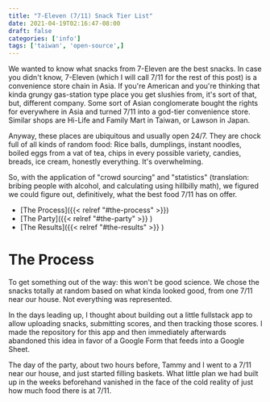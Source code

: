 ```yaml
---
title: "7-Eleven (7/11) Snack Tier List"
date: 2021-04-19T02:16:47-08:00
draft: false
categories: ['info']
tags: ['taiwan', 'open-source',]
---
```


We wanted to know what snacks from 7-Eleven are the best snacks. In case you didn't know,
7-Eleven (which I will call 7/11 for the rest of this post)
is a convenience store chain in Asia. If you're American and you're thinking that kinda
grungy gas-station type place you get slushies from, it's sort of that, but, different
company. Some sort of Asian conglomerate bought the rights for everywhere in Asia and
turned 7/11 into a god-tier convenience store. Similar shops are Hi-Life and Family Mart
in Taiwan, or Lawson in Japan.

Anyway, these places are ubiquitous and usually open 24/7. They are chock full of all kinds
of random food: Rice balls, dumplings, instant noodles, boiled eggs from a vat of tea, chips
in every possible variety, candies, breads, ice cream, honestly everything. It's overwhelming.

So, with the application of "crowd sourcing" and "statistics" (translation: bribing people with alcohol,
and calculating using hillbilly math), we figured we could figure out, definitively, what the
best food 7/11 has on offer.

* [The Process]({{< relref "#the-process" >}})
* [The Party]({{< relref "#the-party" >}} )
* [The Results]({{< relref "#the-results" >}} )


# The Process

To get something out of the way: this won't be good science. We chose the snacks totally at random
based on what kinda looked good, from one 7/11 near our house. Not everything was represented.

In the days leading up, I thought about building out a little fullstack app to allow uploading
snacks, submitting scores, and then tracking those scores. I made the repository for this app
and then immediately afterwards abandoned this idea in favor of a Google Form that feeds into
a Google Sheet.

The day of the party, about two hours before, Tammy and I went to a 7/11 near our house, and
just started filling baskets. What little plan we had built up in the weeks beforehand vanished
in the face of the cold reality of just how much food there is at 7/11.
